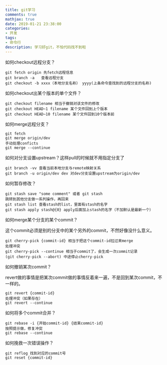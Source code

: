 ```yaml
---
title: git学习
comments: true
mathjax: true
date: 2019-01-21 23:38:00
categories:
- 开发
tags:
- 命令行
description: 学习好git，不怕代码找不到啦
---
```


如何checkout远程分支？

```
git fetch origin 先fetch远程信息
git branch -a   查看远程分支
git checkout -b xxxx（本地分支名称） yyyy(上条命令查找到的远程分支的名称)
```

如何checkout出某个版本的单个文件？

```
git checkout filename 相当于撤销对该文件的修改
git checkout HEAD~1 filename 某个文件回到上个版本
git checkout HEAD~10 filename 某个文件回到10个版本前
```

如何merge远程分支？

```
git fetch
git merge origin/dev
手动处理conficts
git merge --continue
```

如何对分支设置upstream？这样pull的时候就不用指定分支了

```
git branch -vv 查看当前本地分支与remote映射关系
git branch -u origin/dev dev 对dev分支设置upstream为origin/dev
```

如何暂存修改？

```
git stash save "some comment" 或者 git stash
跳转到其他分支做一系列操作，再回来
git stash list 查看stash的list，里面有stash的名字
git stash apply stash@{0} apply后面加上stash的名字（不加默认是最新一个）
```

如何merge某个分支的某个commit？

这个commit必须是别的分支中的某个另外的commit，不然好像没什么意义。

```
git cherry-pick {commit-id} 相当于把这个commit-id拉过来merge
处理冲突
git cherry-pick --continue 相当于commit了，会生成一次commit记录
(git cherry-pick --abort) 中途停止cherry-pick
```

如何撤销某次commit？

revert做的事情是把某次commit做的事情反着来一遍，不是回到某次commit，不一样的。

```
git revert {commit-id}
处理冲突（如果存在）
git revert --continue
```

如何将多个commit合并？

```
git rebase -i {开始commit-id} {结束commit-id}
按照提示做，修复冲突
git rebase --continue
```

如何挽救一次错误操作？

```
git reflog 找到对应的commit号
git reset {commit-id}
```

